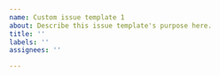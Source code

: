 ```yaml
---
name: Custom issue template 1
about: Describe this issue template's purpose here.
title: ''
labels: ''
assignees: ''

---
```



